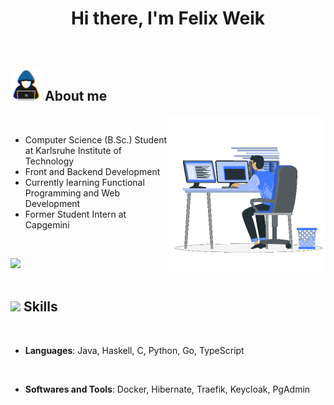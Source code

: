 <h1 align="center"><b>Hi there, I'm Felix Weik </b></h1>

<br>


	
## <picture><img src = "https://github.com/0xAbdulKhalid/0xAbdulKhalid/raw/main/assets/mdImages/about_me.gif" width = 50px></picture> **About me**

<picture> <img align="right" src="https://github.com/0xAbdulKhalid/0xAbdulKhalid/raw/main/assets/mdImages/Right_Side.gif" width = 250px></picture>

<br>

- Computer Science (B.Sc.) Student at Karlsruhe Institute of Technology
- Front and Backend Development
- Currently learning Functional Programming and Web Development
- Former Student Intern at Capgemini

<br>

<img src="https://user-images.githubusercontent.com/73097560/115834477-dbab4500-a447-11eb-908a-139a6edaec5c.gif"><br><br>

## <img src="https://media2.giphy.com/media/QssGEmpkyEOhBCb7e1/giphy.gif?cid=ecf05e47a0n3gi1bfqntqmob8g9aid1oyj2wr3ds3mg700bl&rid=giphy.gif" width ="25"><b> Skills</b>
<br>

<p align="center">

- **Languages**:
    	Java,
  	Haskell,
    	C,
  	Python,
  	Go,
  	TypeScript

<br>  
	
- **Softwares and Tools**:
	Docker,
    	Hibernate,
    	Traefik,
    	Keycloak,
    	PgAdmin
